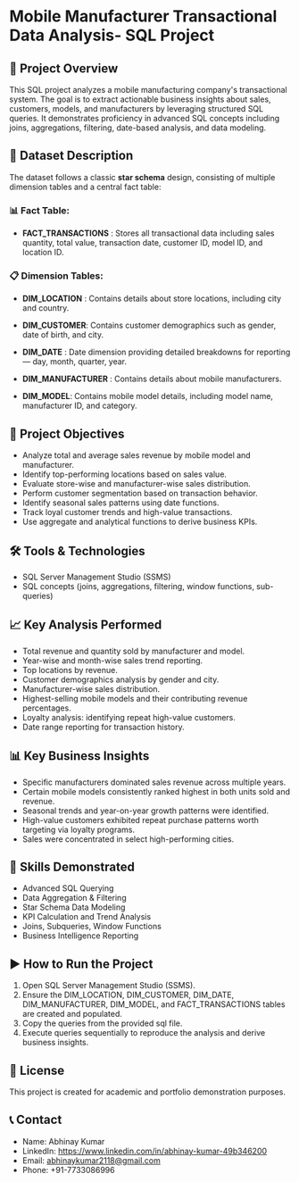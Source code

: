 
# Mobile Manufacturer Transactional Data Analysis- SQL Project




## 📌 Project Overview
This SQL project analyzes a mobile manufacturing company's transactional system. The goal is to extract actionable business insights about sales, customers, models, and manufacturers by leveraging structured SQL queries. It demonstrates proficiency in advanced SQL concepts including joins, aggregations, filtering, date-based analysis, and data modeling.
## 📂 Dataset Description
The dataset follows a classic **star schema** design, consisting of multiple dimension tables and a central fact table:

### 📊 Fact Table:
- **FACT_TRANSACTIONS**
  : Stores all transactional data including sales quantity, total value, transaction date, customer ID, model ID, and location ID.

### 📋 Dimension Tables:
- **DIM_LOCATION**
  : Contains details about store locations, including city and country.

- **DIM_CUSTOMER**: Contains customer demographics such as gender, date of birth, and city.

- **DIM_DATE**
  : Date dimension providing detailed breakdowns for reporting — day, month, quarter, year.

- **DIM_MANUFACTURER**
  : Contains details about mobile manufacturers.

- **DIM_MODEL**: Contains mobile model details, including model name, manufacturer ID, and category.
## 🎯 Project Objectives
- Analyze total and average sales revenue by mobile model and manufacturer.
- Identify top-performing locations based on sales value.
- Evaluate store-wise and manufacturer-wise sales distribution.
- Perform customer segmentation based on transaction behavior.
- Identify seasonal sales patterns using date functions.
- Track loyal customer trends and high-value transactions.
- Use aggregate and analytical functions to derive business KPIs.
## 🛠️ Tools & Technologies
- SQL Server Management Studio (SSMS)
- SQL concepts (joins, aggregations, filtering, window functions, sub-queries)
## 📈 Key Analysis Performed
- Total revenue and quantity sold by manufacturer and model.
- Year-wise and month-wise sales trend reporting.
- Top locations by revenue.
- Customer demographics analysis by gender and city.
- Manufacturer-wise sales distribution.
- Highest-selling mobile models and their contributing revenue percentages.
- Loyalty analysis: identifying repeat high-value customers.
- Date range reporting for transaction history.
## 📊 Key Business Insights
- Specific manufacturers dominated sales revenue across multiple years.
- Certain mobile models consistently ranked highest in both units sold and revenue.
- Seasonal trends and year-on-year growth patterns were identified.
- High-value customers exhibited repeat purchase patterns worth targeting via loyalty programs.
- Sales were concentrated in select high-performing cities.
## 📌 Skills Demonstrated
- Advanced SQL Querying
- Data Aggregation & Filtering
- Star Schema Data Modeling
- KPI Calculation and Trend Analysis
- Joins, Subqueries, Window Functions
- Business Intelligence Reporting
## ▶️ How to Run the Project
1. Open SQL Server Management Studio (SSMS).
2. Ensure the DIM_LOCATION, DIM_CUSTOMER, DIM_DATE, DIM_MANUFACTURER, DIM_MODEL, and FACT_TRANSACTIONS tables are created and populated.
3. Copy the queries from the provided sql file.
4. Execute queries sequentially to reproduce the analysis and derive business insights.

## 📄 License
This project is created for academic and portfolio demonstration purposes.
## 📞 Contact
- Name: Abhinay Kumar
- LinkedIn: https://www.linkedin.com/in/abhinay-kumar-49b346200
- Email: abhinaykumar2118@gmail.com
- Phone: +91-7733086996
